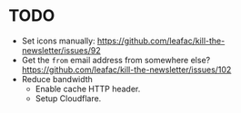 # TODO

- Set icons manually: https://github.com/leafac/kill-the-newsletter/issues/92
- Get the `from` email address from somewhere else? https://github.com/leafac/kill-the-newsletter/issues/102
- Reduce bandwidth
  - Enable cache HTTP header.
  - Setup Cloudflare.
